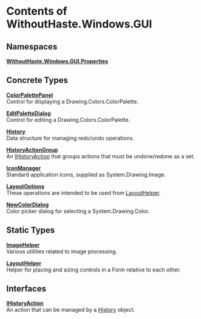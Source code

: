 # Contents of WithoutHaste.Windows.GUI

## Namespaces

[**WithoutHaste.Windows.GUI.Properties**](TableOfContents.WithoutHaste.Windows.GUI.Properties.md)  

## Concrete Types

[**ColorPalettePanel**](WithoutHaste.Windows.GUI.ColorPalettePanel.md)  
Control for displaying a Drawing.Colors.ColorPalette.  

  
[**EditPaletteDialog**](WithoutHaste.Windows.GUI.EditPaletteDialog.md)  
Control for editing a Drawing.Colors.ColorPalette.  

  
[**History**](WithoutHaste.Windows.GUI.History.md)  
Data structure for managing redo/undo operations.  

  
[**HistoryActionGroup**](WithoutHaste.Windows.GUI.HistoryActionGroup.md)  
An [IHistoryAction](WithoutHaste.Windows.GUI.IHistoryAction.md) that groups actions that must be undone/redone as a set.  

  
[**IconManager**](WithoutHaste.Windows.GUI.IconManager.md)  
Standard application icons, supplied as System.Drawing.Image.  

  
[**LayoutOptions**](WithoutHaste.Windows.GUI.LayoutOptions.md)  
These operations are intended to be used from [LayoutHelper](WithoutHaste.Windows.GUI.LayoutHelper.md).  

  
[**NewColorDialog**](WithoutHaste.Windows.GUI.NewColorDialog.md)  
Color picker dialog for selecting a System.Drawing.Color.  

  

## Static Types

[**ImageHelper**](WithoutHaste.Windows.GUI.ImageHelper.md)  
Various utilities related to image processing.  

  
[**LayoutHelper**](WithoutHaste.Windows.GUI.LayoutHelper.md)  
Helper for placing and sizing controls in a Form relative to each other.  

  

## Interfaces

[**IHistoryAction**](WithoutHaste.Windows.GUI.IHistoryAction.md)  
An action that can be managed by a [History](WithoutHaste.Windows.GUI.History.md) object.  

  


